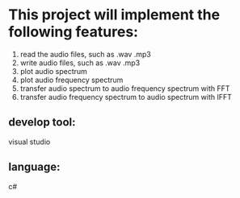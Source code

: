 # This project will implement the following features:

1. read the audio files, such as .wav .mp3
2. write audio files, such as .wav .mp3
3. plot audio spectrum
4. plot audio frequency spectrum 
5. transfer audio spectrum to audio frequency spectrum with FFT
6. transfer audio frequency spectrum to audio spectrum with IFFT

## develop tool:

visual studio

## language:

c#


